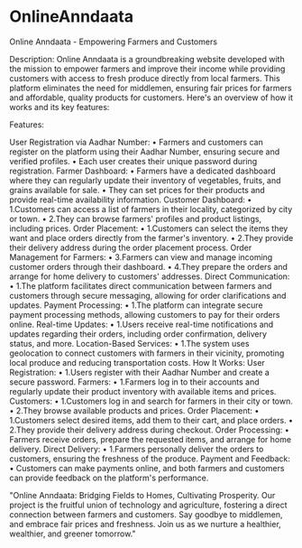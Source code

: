 # OnlineAnndaata
Online Anndaata - Empowering Farmers and Customers

Description:
Online Anndaata is a groundbreaking website developed with the mission to empower farmers and improve their income while providing customers with access to fresh produce directly from local farmers. This platform eliminates the need for middlemen, ensuring fair prices for farmers and affordable, quality products for customers. Here's an overview of how it works and its key features:

Features:

User Registration via Aadhar Number:
•	Farmers and customers can register on the platform using their Aadhar Number, ensuring secure and verified profiles.
•	Each user creates their unique password during registration.
Farmer Dashboard:
•	Farmers have a dedicated dashboard where they can regularly update their inventory of vegetables, fruits, and grains available for sale.
•	They can set prices for their products and provide real-time availability information.
Customer Dashboard:
•	1.Customers can access a list of farmers in their locality, categorized by city or town.
•	2.They can browse farmers' profiles and product listings, including prices.
Order Placement:
•	1.Customers can select the items they want and place orders directly from the farmer's inventory.
•	2.They provide their delivery address during the order placement process.
Order Management for Farmers:
•	3.Farmers can view and manage incoming customer orders through their dashboard.
•	4.They prepare the orders and arrange for home delivery to customers' addresses.
Direct Communication:
•	1.The platform facilitates direct communication between farmers and customers through secure messaging, allowing for order clarifications and updates.
Payment Processing:
•	1.The platform can integrate secure payment processing methods, allowing customers to pay for their orders online.
Real-time Updates:
•	1.Users receive real-time notifications and updates regarding their orders, including order confirmation, delivery status, and more.
Location-Based Services:
•	1.The system uses geolocation to connect customers with farmers in their vicinity, promoting local produce and reducing transportation costs.
How It Works:
User Registration:
•	1.Users register with their Aadhar Number and create a secure password.
Farmers:
•	1.Farmers log in to their accounts and regularly update their product inventory with available items and prices.
Customers:
•	1.Customers log in and search for farmers in their city or town.
•	2.They browse available products and prices.
Order Placement:
•	1.Customers select desired items, add them to their cart, and place orders.
•	2.They provide their delivery address during checkout.
Order Processing:
•	Farmers receive orders, prepare the requested items, and arrange for home delivery.
Direct Delivery:
•	1.Farmers personally deliver the orders to customers, ensuring the freshness of the produce.
Payment and Feedback:
•	Customers can make payments online, and both farmers and customers can provide feedback on the platform's performance.

"Online Anndaata: Bridging Fields to Homes, Cultivating Prosperity. Our project is the fruitful union of technology and agriculture, fostering a direct connection between farmers and customers. Say goodbye to middlemen, and embrace fair prices and freshness. Join us as we nurture a healthier, wealthier, and greener tomorrow."




